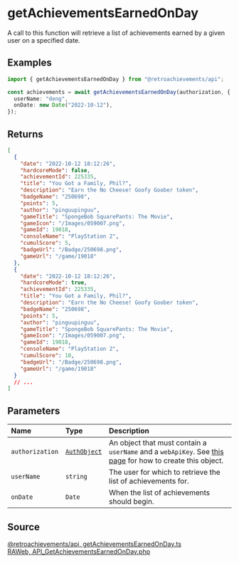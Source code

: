 # getAchievementsEarnedOnDay

A call to this function will retrieve a list of achievements earned by a given user on a specified date.

## Examples

```ts
import { getAchievementsEarnedOnDay } from "@retroachievements/api";

const achievements = await getAchievementsEarnedOnDay(authorization, {
  userName: "deng",
  onDate: new Date("2022-10-12"),
});
```

## Returns

```json
[
  {
    "date": "2022-10-12 18:12:26",
    "hardcoreMode": false,
    "achievementId": 225335,
    "title": "You Got a Family, Phil?",
    "description": "Earn the No Cheese! Goofy Goober token",
    "badgeName": "250698",
    "points": 5,
    "author": "pinguupinguu",
    "gameTitle": "SpongeBob SquarePants: The Movie",
    "gameIcon": "/Images/059007.png",
    "gameId": 19018,
    "consoleName": "PlayStation 2",
    "cumulScore": 5,
    "badgeUrl": "/Badge/250698.png",
    "gameUrl": "/game/19018"
  },
  {
    "date": "2022-10-12 18:12:26",
    "hardcoreMode": true,
    "achievementId": 225335,
    "title": "You Got a Family, Phil?",
    "description": "Earn the No Cheese! Goofy Goober token",
    "badgeName": "250698",
    "points": 5,
    "author": "pinguupinguu",
    "gameTitle": "SpongeBob SquarePants: The Movie",
    "gameIcon": "/Images/059007.png",
    "gameId": 19018,
    "consoleName": "PlayStation 2",
    "cumulScore": 10,
    "badgeUrl": "/Badge/250698.png",
    "gameUrl": "/game/19018"
  }
  // ...
]
```

## Parameters

| Name            | Type                                        | Description                                                                                                                  |
| :-------------- | :------------------------------------------ | :--------------------------------------------------------------------------------------------------------------------------- |
| `authorization` | [`AuthObject`](/v1/data-models/auth-object) | An object that must contain a `userName` and a `webApiKey`. See [this page](/getting-started) for how to create this object. |
| `userName`      | `string`                                    | The user for which to retrieve the list of achievements for.                                                                 |
| `onDate`        | `Date`                                      | When the list of achievements should begin.                                                                                  |

## Source

[@retroachievements/api, getAchievementsEarnedOnDay.ts](https://github.dev/RetroAchievements/api-js/blob/main/src/user/getAchievementsEarnedOnDay.ts)  
[RAWeb, API_GetAchievementsEarnedOnDay.php](https://github.dev/RetroAchievements/RAWeb/blob/master/public/API/API_GetAchievementsEarnedOnDay.php)

